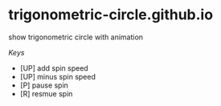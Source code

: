 # trigonometric-circle.github.io
show trigonometric circle with animation

*Keys*
* [UP] add spin speed
* [UP] minus spin speed
* [P] pause spin
* [R] resmue spin
